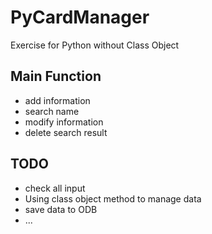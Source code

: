 # PyCardManager
Exercise for Python without Class Object

## Main Function

- add information
- search name
- modify information
- delete search result

## TODO

- check all input
- Using class object method to manage data
- save data to ODB
- ... 
